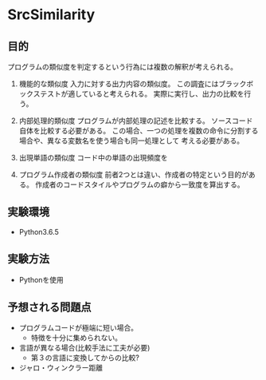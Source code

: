 # SrcSimilarity

## 目的

プログラムの類似度を判定するという行為には複数の解釈が考えられる。

1. 機能的な類似度
入力に対する出力内容の類似度。
この調査にはブラックボックステストが適していると考えられる。
実際に実行し、出力の比較を行う。

1. 内部処理的類似度
プログラムが内部処理の記述を比較する。
ソースコード自体を比較する必要がある。
この場合、一つの処理を複数の命令に分割する場合や、異なる変数名を使う場合も同一処理として
考える必要がある。

1. 出現単語の類似度
コード中の単語の出現頻度を

1. プログラム作成者の類似度
前者2つとは違い、作成者の特定という目的がある。
作成者のコードスタイルやプログラムの癖から一致度を算出する。

## 実験環境

- Python3.6.5

## 実験方法

- Pythonを使用

## 予想される問題点

- プログラムコードが極端に短い場合。
  - 特徴を十分に集められない。
- 言語が異なる場合(比較手法に工夫が必要)
  - 第３の言語に変換してからの比較?
- ジャロ・ウィンクラー距離
